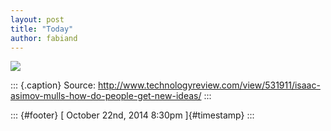 ```yaml
---
layout: post
title: "Today"
author: fabiand
---
```



![](../media/100682079065.jpg%20)

::: {.caption}
Source:
<http://www.technologyreview.com/view/531911/isaac-asimov-mulls-how-do-people-get-new-ideas/>
:::

::: {#footer}
[ October 22nd, 2014 8:30pm ]{#timestamp}
:::
